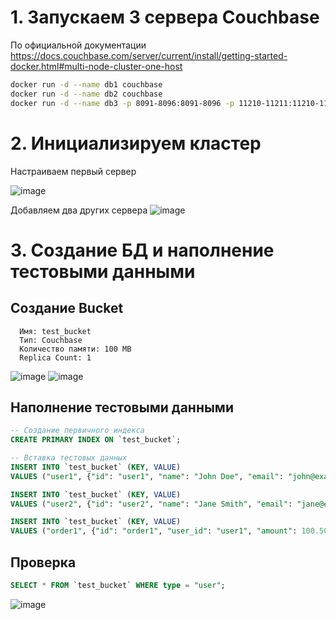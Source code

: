 # 1. Запускаем 3 сервера Couchbase
   По официальной документации https://docs.couchbase.com/server/current/install/getting-started-docker.html#multi-node-cluster-one-host
   ```sh
   docker run -d --name db1 couchbase
   docker run -d --name db2 couchbase
   docker run -d --name db3 -p 8091-8096:8091-8096 -p 11210-11211:11210-11211 couchbase
   ```
# 2. Инициализируем кластер
   Настраиваем первый сервер
   
   ![image](https://github.com/user-attachments/assets/84942bd6-51dc-41fb-a9b8-33379fcc3e41)

   Добавляем два других сервера
   ![image](https://github.com/user-attachments/assets/441ef62e-5466-40ad-aa4e-c71a74b664fa)

# 3. Создание БД и наполнение тестовыми данными
   ## Создание Bucket
      Имя: test_bucket
      Тип: Couchbase
      Количество памяти: 100 MB
      Replica Count: 1

   ![image](https://github.com/user-attachments/assets/cdfc007e-dc24-4f49-853d-d31f479fd129)
   ![image](https://github.com/user-attachments/assets/ef16550f-dcdf-4a38-8d33-b1a3c3d3c1ec)

   ## Наполнение тестовыми данными
   ```sql
   -- Создание первичного индекса
   CREATE PRIMARY INDEX ON `test_bucket`;

   -- Вставка тестовых данных
   INSERT INTO `test_bucket` (KEY, VALUE) 
   VALUES ("user1", {"id": "user1", "name": "John Doe", "email": "john@example.com", "type": "user"});

   INSERT INTO `test_bucket` (KEY, VALUE) 
   VALUES ("user2", {"id": "user2", "name": "Jane Smith", "email": "jane@example.com", "type": "user"});

   INSERT INTO `test_bucket` (KEY, VALUE) 
   VALUES ("order1", {"id": "order1", "user_id": "user1", "amount": 100.50, "items": ["item1", "item2"], "type": "order"});
   ```
   ## Проверка
   ```sql
   SELECT * FROM `test_bucket` WHERE type = "user";
   ```
   ![image](https://github.com/user-attachments/assets/46d9265b-35b9-41d8-a5a0-e8ae9e1cd9f6)

   

